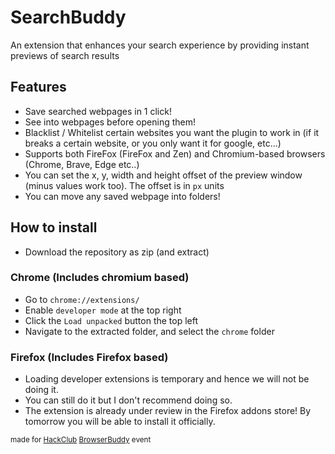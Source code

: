 # SearchBuddy

An extension that enhances your search experience by providing instant previews of search results

## Features

- Save searched webpages in 1 click!
- See into webpages before opening them!
- Blacklist / Whitelist certain websites you want the plugin to work in (if it breaks a certain website, or you only want it for google, etc...)
- Supports both FireFox (FireFox and Zen) and Chromium-based browsers (Chrome, Brave, Edge etc..)
- You can set the x, y, width and height offset of the preview window (minus values work too). The offset is in `px` units
- You can move any saved webpage into folders!

## How to install

- Download the repository as zip (and extract)

### Chrome (Includes chromium based)

- Go to `chrome://extensions/`
- Enable `developer mode` at the top right
- Click the `Load unpacked` button the top left
- Navigate to the extracted folder, and select the `chrome` folder

### Firefox (Includes Firefox based)

- Loading developer extensions is temporary and hence we will not be doing it.
- You can still do it but I don't recommend doing so.
- The extension is already under review in the Firefox addons store! By tomorrow you will be able to install it officially.

<sub>made for [HackClub](https://hackclub.com) [BrowserBuddy](https://browserbuddy.hackclub.com) event</sub>
